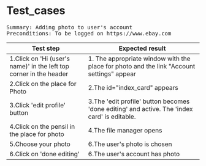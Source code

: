 # Test_cases
<pre>Summary: Adding photo to user's account
Preconditions: To be logged on https://www.ebay.com
</pre>
Test step | Expected result
----------|----------------  
1.Click on 'Hi (user's name)'  in the left top corner in the header|1. The appropriate window with the place for photo and the link "Account settings" appear
2.Click on the place for Photo|2.The id="index_card" appears
3.Click 'edit profile' button|3.The 'edit profile' button becomes 'done editing' and active. The 'index card' is editable.
4.Click on the pensil in the place for photo|4.The file manager opens
5.Choose your photo|6.The user's photo is chosen
6.Click on 'done editing'|6.The user's account has photo
